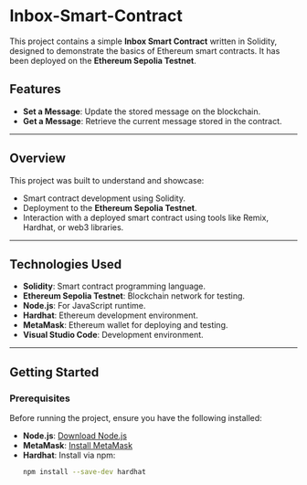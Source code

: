 # Inbox-Smart-Contract

This project contains a simple **Inbox Smart Contract** written in Solidity, designed to demonstrate the basics of Ethereum smart contracts. It has been deployed on the **Ethereum Sepolia Testnet**.

## Features

- **Set a Message**: Update the stored message on the blockchain.
- **Get a Message**: Retrieve the current message stored in the contract.

---


## Overview

This project was built to understand and showcase:
- Smart contract development using Solidity.
- Deployment to the **Ethereum Sepolia Testnet**.
- Interaction with a deployed smart contract using tools like Remix, Hardhat, or web3 libraries.

---

## Technologies Used

- **Solidity**: Smart contract programming language.
- **Ethereum Sepolia Testnet**: Blockchain network for testing.
- **Node.js**: For JavaScript runtime.
- **Hardhat**: Ethereum development environment.
- **MetaMask**: Ethereum wallet for deploying and testing.
- **Visual Studio Code**: Development environment.

---

## Getting Started

### Prerequisites
Before running the project, ensure you have the following installed:
- **Node.js**: [Download Node.js](https://nodejs.org/)
- **MetaMask**: [Install MetaMask](https://metamask.io/)
- **Hardhat**: Install via npm:
  ```bash
  npm install --save-dev hardhat
